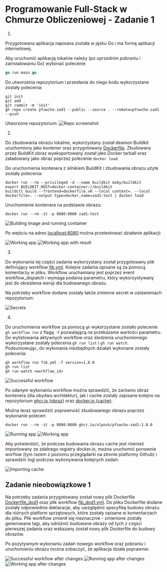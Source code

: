 # Programowanie Full-Stack w Chmurze Obliczeniowej - Zadanie 1

1.  
Przygotowana aplikacja napisana została w jęzku Go i ma formę aplikacji internetowej.

Aby uruchomić aplikację lokalnie należy (po uprzednim pobraniu i zainstalowaniu Go) wykonać polecenie

```go
go run main.go
```

Do utworzenia repozytorium i przesłania do niego kodu wykorzystane zostały polecenia:

```
git init
git add .
git commit -m 'init'
gh repo create pfswcho-zad1 --public --source . --remote=pfswcho-zad1 --push
```
Utworzone repozytorium:
![Repo screenshot](https://user-images.githubusercontent.com/67523413/210115764-19854871-5b7e-4171-8401-11dace248b39.png)

2.
Do zbudowania obrazu lokalnie, wykorzystany został deamon Buildkit uruchomiony jako kontener oraz przygotowany [Dockerfile]().
Zbudowany przez BuildKit obraz wyeksportowany został jako Docker tarball oraz załadowany jako obraz poprzez polecenie `docker load`

Do uruchomienia kontenera z silnikiem BuildKit i zbudowania obrazu użyte zostały polecenia:
```
docker run --rm --privileged -d --name buildkit moby/buildkit
export BUILDKIT_HOST=docker-container://buildkit
buildctl build --frontend=dockerfile.v0 --local context=. --local dockerfile=. --output type=docker,name=zad1-test | docker load
```

Uruchomienie kontenera na podstawie obrazu:
```
docker run --rm -it -p 8080:8080 zad1-test
```
![Building image and running container](https://user-images.githubusercontent.com/67523413/210115193-65dad646-7a1c-465f-8364-d53f2713f096.png)

Po wejściu na adres [localhost:8080](http://localhost:8080) można przetestować działanie aplikacji:

![Working app](https://user-images.githubusercontent.com/67523413/210115191-f1f0cae7-b7de-496b-a20a-a2f084c6eee2.png)
![Working app with result](https://user-images.githubusercontent.com/67523413/210115190-a376b9b1-2529-4ed3-a428-58e105dbe2d0.png)

3.
Do wykonania tej części zadania wykorzystany został przygotowany plik definiujący workflow [fib.yml](https://github.com/xlpnsk/pfswcho-zad1/blob/main/.github/workflows/fib.yml). Kolejne zadania opisane są za pomocą komentarzy w pliku. Workflow uruchamiany jest poprzez event workflow_dispatch i wymaga podania parametru, który wykorzystywany jest do określenia wersji dla budowanego obrazu.

Na potrzeby workflow dodane zostały także zmienne secret w ustawieniach repozytorium:

![Secrets](https://user-images.githubusercontent.com/67523413/210115189-62932d51-bfd0-410b-a4f3-00c2b2d2fb8c.png)

4.
Do uruchomienia workflow za pomocą `gh` wykorzystane zostało polecenie `gh workflow run` z flagą `-f` pozwalającą na przekazanie wartości parametru. Do wylistowania aktywnych workflow oraz śledzenia uruchomionego wykorzystane zostały polecenia `gh run list` i `gh run watch`. Podsumowując, do wykonania niezbędnych działań wykonane zostały polecenia:
```
gh workflow run fib.yml -f version=1.0.0
gh run list
gh run watch <workflow_id>
```
![Successful workflow](https://user-images.githubusercontent.com/67523413/210115188-f8f214f6-78e8-40ae-930c-848fd79239ec.png)

Po udanym wykonaniu workflow można sprawdzić, że zarówno obraz kontenera (dla obydwu architektur), jak i cache zostały zapisane kolejno na repozytorium [ghcr.io (obraz)](https://github.com/xlpnsk/pfswcho-zad1/pkgs/container/pfswcho-zad1) oraz [docker.io (cache)](https://hub.docker.com/repository/docker/xlpnsk/pfswcho-zad1).

Można teraz sprawdzić poprawność zbudowanego obrazu poprzez wykonanie poleceń:
```
docker run --rm -it -p 8080:8080 ghcr.io/xlpnsk/pfswcho-zad1:1.0.0
```
![Running app](https://user-images.githubusercontent.com/67523413/210115186-1aa1edd6-ad25-4bc3-a6ff-3a9e31d78c49.png)
![Working app](https://user-images.githubusercontent.com/67523413/210115183-6e68df9b-2c1b-4cbf-95e5-e6d1cfe5594a.png)

Aby potwierdzić, że podczas budowania obrazu cache jest również importowany ze zdalnego registry docker.io, można uruchomić ponownie worflow (tym razem z poziomu przeglądarki na stronie platformy Github) i sprawdzić logi podczas wykonywania kolejnych zadań:

![Importing cache](https://user-images.githubusercontent.com/67523413/210115182-47a96bd3-2740-497f-994d-42e864bf7de1.png)

## Zadanie nieobowiązkowe 1
Na potrzeby zadania przygotowany został nowy plik Dockerfile [Dockerfile_dod1](https://github.com/xlpnsk/pfswcho-zad1/blob/main/Dockerfile_dod1) oraz plik workflow [fib_dod1.yml](https://github.com/xlpnsk/pfswcho-zad1/blob/main/.github/workflows/fib_dod1.yml).
Do pliku Dockerfile dodane zostały odpowiednie deklaracje, aby uwzględnić specyfikę budowy obrazu dla różnych platform sprzętowych, które zostały opisane w komentarzach do pliku. Plik workflow zmienił się nieznacznie - zmienione zostały generowane tagi, aby odróżnić budowane obrazy od tych z części pierwszej zadania oraz wskazany został nowy plik Dockerfile do budowy obrazów.

Po pozytywnym wykonaniu zadań nowego workflow oraz pobraniu i uruchomieniu obrazu można zobaczyć, że aplikacja działa poprawnie:

![Successful workflow after changes](https://user-images.githubusercontent.com/67523413/210115180-67cb1742-a80c-4c48-97ce-69614afbee3b.png)
![Running app after changes](https://user-images.githubusercontent.com/67523413/210115179-5b4d384b-a8e1-4f85-8ff8-243ad2fa5c32.png)
![Working app after changes](https://user-images.githubusercontent.com/67523413/210115178-fbd83190-2e1e-4dea-890a-0f259242b245.png)
